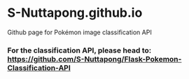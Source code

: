 # S-Nuttapong.github.io
Github page for Pokémon image classification API

### For the classification API, please head to: https://github.com/S-Nuttapong/Flask-Pokemon-Classification-API
